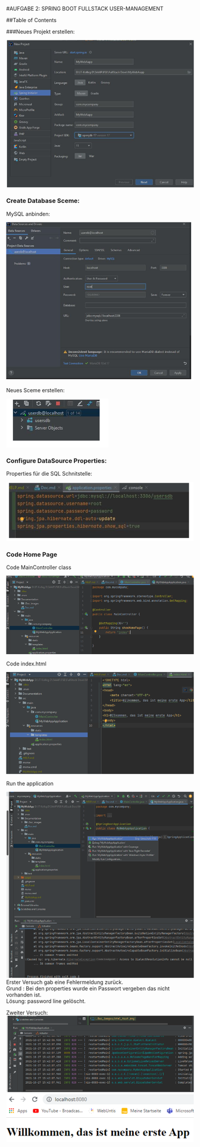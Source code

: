 #AUFGABE 2: SPRING BOOT FULLSTACK USER-MANAGEMENT 

##Table of Contents









###Neues Projekt erstellen:
<br>

![](.Doc_images/neues_projekt.png)


### Create Database Sceme:

<p>MySQL anbinden:</p>

![](.Doc_images/Database.png)

<p>Neues Sceme erstellen:</p>

![](.Doc_images/new_sceme.png)

### Configure DataSource Properties:

Properties für die SQL Schnitstelle:

![](.Doc_images/sql_properties.png)

### Code Home Page 

<p>Code MainController class</p>

![](.Doc_images/mainController.png)

<p>Code index.html</p>

![](.Doc_images/html.png)

<p>Run the application</p>

![](.Doc_images/firstRun.png)
Erster Versuch gab eine Fehlermeldung zurück.
<br>
Grund : Bei den properties wurde ein Passwort vergeben das nicht vorhanden ist.
<br>
Lösung: password line gelöscht.

Zweiter Versuch:
![](.Doc_images/zweiter_versuch.png)
![](.Doc_images/html_test.png)









